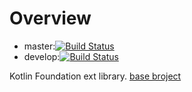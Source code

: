 
# Overview

- master:[![Build Status](https://travis-ci.org/mickey305/FoundationKotext.svg?branch=master)](https://travis-ci.org/mickey305/FoundationKotext)
- develop:[![Build Status](https://travis-ci.org/mickey305/FoundationKotext.svg?branch=develop)](https://travis-ci.org/mickey305/FoundationKotext)

Kotlin Foundation ext library.
[base broject](https://github.com/mickey305/Foundation)
